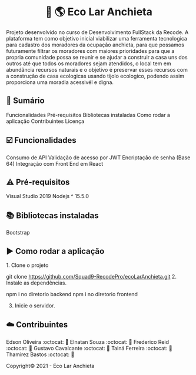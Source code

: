 <h1 align="center"> 🌳 🌎 Eco Lar Anchieta</h1>
Projeto desenvolvido no curso de Desenvolvimento FullStack da Recode.
A plataforma tem como objetivo inicial viabilizar uma ferramenta tecnologica para cadastro dos moradores da ocupação anchieta, para que possamos futuramente filtrar os moradores com maiores prioridades para que a propria comunidade possa se reunir e se ajudar a construir a casa uns dos outros até que todos os moradores sejam atendidos, o local tem em abundância recursos naturais e o objetivo é preservar esses recursos com a construção de casa ecologicas usando tijolo ecologico, podendo assim proporciona uma moradia acessivél e digna.

<h2>📜 Sumário</h2>
Funcionalidades
Pré-requisitos
Bibliotecas instaladas
Como rodar a aplicação
Contribuintes
Licença

<h2>☑️ Funcionalidades</h2>
Consumo de API
Validação de acesso por JWT
Encriptação de senha (Base 64)
Integração com Front End em React

<h2>⚠️ Pré-requisitos</h2>
Visual Studio 2019
Nodejs ^ 15.5.0

<h2>📚 Bibliotecas instaladas</h2>
Bootstrap



<h2>▶️ Como rodar a aplicação</h2>
1. Clone o projeto

git clone https://github.com/Squad9-RecodePro/ecoLarAnchieta.git
2. Instale as dependências.

npm i no diretorio backend
npm i no diretorio frontend

3. Inicie o servidor.



<h2>☁️ Contribuintes</h2>

Edson Oliveira
:octocat: 👔	
Elnatan Souza
:octocat: 👔	
Frederico Reid
:octocat: 👔	
Gustavo Cavalcante
:octocat: 👔	
Tainá Ferreira
:octocat: 👔	
Thamirez Bastos
:octocat: 👔

Copyright©️ 2021 - Eco Lar Anchieta
